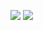 ![](https://tva1.sinaimg.cn/large/0081Kckwly1glgbenuot5j306x0eewfa.jpg)
![](https://tva1.sinaimg.cn/large/0081Kckwly1glgbemejsdj30ov05sgm3.jpg)
